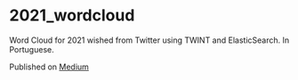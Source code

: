# 2021_wordcloud
 Word Cloud for 2021 wished from Twitter using TWINT and ElasticSearch. In Portuguese.
 
 Published on [Medium](https://medium.com/@camilla.melo/usando-twint-e-elk-para-analisar-os-desejos-para-2021-no-twitter-702c7772d20b)
